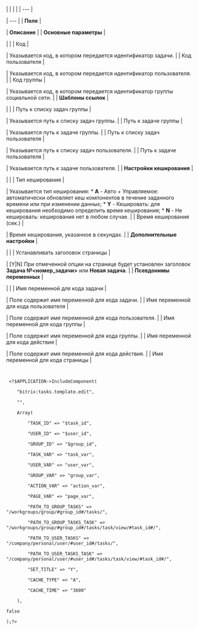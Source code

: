 |  |  |  |
| --- |

| --- |
| **Поле** |

| **Описание** |
| **Основные параметры** |

| |
| Код |

| Указывается код, в котором передается идентификатор задачи. |
| Код пользователя |

| Указывается код, в котором передается идентификатор пользователя. |
| Код группы |

| Указывается код, в котором передается идентификатор группы социальной сети. |
| **Шаблоны ссылок** |

| |
| Путь к списку задач группы |

| Указывается путь к списку задач группы. |
| Путь к задаче группы |

| Указывается путь к задаче группы. |
| Путь к списку задач пользователя |

| Указывается путь к списку задач пользователя. |
| Путь к задаче пользователя |

| Указывается путь к задаче пользователя. |
| **Настройки кеширования** |

| |
| Тип кеширования |

| Указывается тип кеширования:  * **A** - Авто + Управляемое: автоматически обновляет кеш компонентов в течение заданного времени или при изменении данных; * **Y** - Кешировать: для кеширования необходимо определить время кеширования; * **N** - Не кешировать: кеширования нет в любом случае. |
| Время кеширования (сек.) |

| Время кеширования, указанное в секундах. |
| **Дополнительные настройки** |

| |
| Устанавливать заголовок страницы |

| [Y|N] При отмеченной опции на странице будет установлен заголовок **Задача №<номер\_задачи>** или **Новая задача**. |
| **Псевдонимы переменных** |

| |
| Имя переменной для кода задачи |

| Поле содержит имя переменной для кода задачи. |
| Имя переменной для кода пользователя |

| Поле содержит имя переменной для кода пользователя. |
| Имя переменной для кода группы |

| Поле содержит имя переменной для кода группы. |
| Имя переменной для кода действия |

| Поле содержит имя переменной для кода действия. |
| Имя переменной для кода страницы |

```


 <?$APPLICATION->IncludeComponent(

	"bitrix:tasks.template.edit",

	"",

	Array(

		"TASK_ID" => "$task_id",

		"USER_ID" => "$user_id",

		"GROUP_ID" => "$group_id",

		"TASK_VAR" => "task_var",

		"USER_VAR" => "user_var",

		"GROUP_VAR" => "group_var",

		"ACTION_VAR" => "action_var",

		"PAGE_VAR" => "page_var",

		"PATH_TO_GROUP_TASKS" => "/workgroups/group/#group_id#/tasks/",

		"PATH_TO_GROUP_TASKS_TASK" => "/workgroups/group/#group_id#/tasks/task/view/#task_id#/",

		"PATH_TO_USER_TASKS" => "/company/personal/user/#user_id#/tasks/",

		"PATH_TO_USER_TASKS_TASK" => "/company/personal/user/#user_id#/tasks/task/view/#task_id#/",

		"SET_TITLE" => "Y",

		"CACHE_TYPE" => "A",

		"CACHE_TIME" => "3600"

	),

false

);?>


```